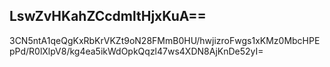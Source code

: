 ## LswZvHKahZCcdmltHjxKuA==

3CN5ntA1qeQgKxRbKrVKZt9oN28FMmB0HU/hwjizroFwgs1xKMz0MbcHPEpPd/R0lXlpV8/kg4ea5ikWdOpkQqzl47ws4XDN8AjKnDe52yI=
